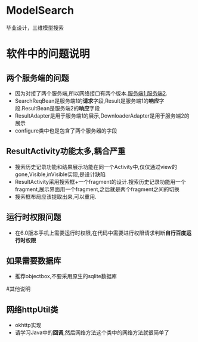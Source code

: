 # ModelSearch
毕业设计，三维模型搜索

# 软件中的问题说明
## 两个服务端的问题
- 因为对接了两个服务端,所以网络接口有两个版本.[服务端1](http://www.3dhawkeye.com/),[服务端2](http://47.89.178.150/v3_2/index_2.model).
- SearchReqBean是服务端1的**请求**字段,Result是服务端1的**响应**字段.ResultBean是服务端2的**响应**字段
- ResultAdapter是用于服务端1的展示,DownloaderAdapter是用于服务端2的展示
- configure类中也是包含了两个服务器的字段
## ResultActivity功能太多,耦合严重
- 搜索历史记录功能和结果展示功能在同一个Activity中,仅仅通过view的gone,Visible,inVisible实现,是设计缺陷
- ResultActivity采用搜索框+一个fragment的设计.搜索历史记录功能用一个fragment,展示界面用一个fragment,之后就是两个fragment之间的切换
- 搜索框布局应该提取出来,可以重用.
## 运行时权限问题
- 在6.0版本手机上需要运行时权限,在代码中需要进行权限请求判断**自行百度运行时权限**

## 如果需要数据库
- 推荐objectbox,不要采用原生的sqlite数据库

#其他说明
## 网络httpUtil类
- okhttp实现
- 请学习Java中的**回调**,然后网络方法这个类中的网络方法就很简单了